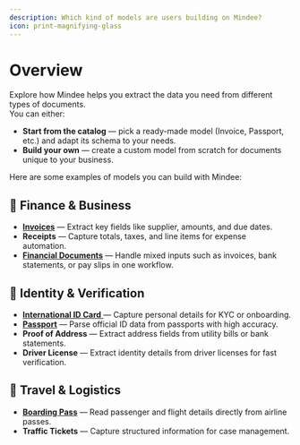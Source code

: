 ```yaml
---
description: Which kind of models are users building on Mindee?
icon: print-magnifying-glass
---
```


# Overview

Explore how Mindee helps you extract the data you need from different types of documents.\
You can either:

* **Start from the catalog** — pick a ready-made model (Invoice, Passport, etc.) and adapt its schema to your needs.
* **Build your own** — create a custom model from scratch for documents unique to your business.

Here are some examples of models you can build with Mindee:

## 🔹 Finance & Business

* [**Invoices**](invoice.md) — Extract key fields like supplier, amounts, and due dates.
* **Receipts** — Capture totals, taxes, and line items for expense automation.
* [**Financial Documents**](financial-documents.md) — Handle mixed inputs such as invoices, bank statements, or pay slips in one workflow.

## 🔹 Identity & Verification

* [**International ID Card** ](international-id-card.md)— Capture personal details for KYC or onboarding.
* [**Passport**](passport.md) — Parse official ID data from passports with high accuracy.
* **Proof of Address** — Extract address fields from utility bills or bank statements.
* **Driver License** — Extract identity details from driver licenses for fast verification.

## 🔹 Travel & Logistics

* [**Boarding Pass**](boarding-pass.md) — Read passenger and flight details directly from airline passes.
* **Traffic Tickets** — Capture structured information for case management.
